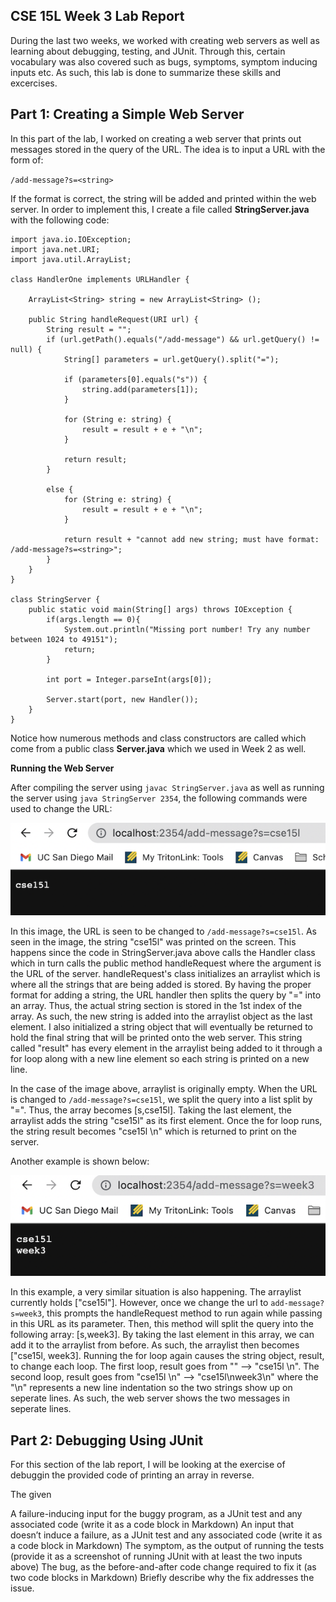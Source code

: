 CSE 15L Week 3 Lab Report
---

During the last two weeks, we worked with creating web servers as well as learning about debugging, testing, and JUnit. Through this, certain vocabulary was also covered such as bugs, symptoms, symptom inducing inputs etc. As such, this lab is done to summarize these skills and excercises. 

Part 1: Creating a Simple Web Server
---

In this part of the lab, I worked on creating a web server that prints out messages stored in the query of the URL. The idea is to input a URL with the form of:

`/add-message?s=<string>`

If the format is correct, the string will be added and printed within the web server. In order to implement this, I create a file called **StringServer.java** with the following code:

```
import java.io.IOException;
import java.net.URI;
import java.util.ArrayList;

class HandlerOne implements URLHandler {

    ArrayList<String> string = new ArrayList<String> ();

    public String handleRequest(URI url) {
        String result = "";
        if (url.getPath().equals("/add-message") && url.getQuery() != null) {
            String[] parameters = url.getQuery().split("=");

            if (parameters[0].equals("s")) {
                string.add(parameters[1]);
            }

            for (String e: string) {
                result = result + e + "\n";
            }

            return result;
        }

        else {
            for (String e: string) {
                result = result + e + "\n";
            }

            return result + "cannot add new string; must have format: /add-message?s=<string>";
        }
    }
}

class StringServer {
    public static void main(String[] args) throws IOException {
        if(args.length == 0){
            System.out.println("Missing port number! Try any number between 1024 to 49151");
            return;
        }

        int port = Integer.parseInt(args[0]);

        Server.start(port, new Handler());
    }
}
```

Notice how numerous methods and class constructors are called which come from a public class **Server.java** which we used in Week 2 as well. 

**Running the Web Server**

After compiling the server using `javac StringServer.java` as well as running the server using `java StringServer 2354`, the following commands were used to change the URL:

![Image](add1.png)

In this image, the URL is seen to be changed to `/add-message?s=cse15l`. As seen in the image, the string "cse15l" was printed on the screen. This happens since the code in StringServer.java above calls the Handler class which in turn calls the public method handleRequest where the argument is the URL of the server. handleRequest's class initializes an arraylist which is where all the strings that are being added is stored. By having the proper format for adding a string, the URL handler then splits the query by "=" into an array. Thus, the actual string section is stored in the 1st index of the array. As such, the new string is added into the arraylist object as the last element. I also initialized a string object that will eventually be returned to hold the final string that will be printed onto the web server. This string called "result" has every element in the arraylist being added to it through a for loop along with a new line element so each string is printed on a new line.

In the case of the image above, arraylist is originally empty. When the URL is changed to `/add-message?s=cse15l`, we split the query into a list split by "=". Thus, the array becomes [s,cse15l]. Taking the last element, the arraylist adds the string "cse15l" as its first element. Once the for loop runs, the string result becomes "cse15l \n" which is returned to print on the server.

Another example is shown below:

![Image](add2.png)

In this example, a very similar situation is also happening. The arraylist currently holds ["cse15l"]. However, once we change the url to `add-message?s=week3`, this prompts the handleRequest method to run again while passing in this URL as its parameter. Then, this method will split the query into the following array: [s,week3]. By taking the last element in this array, we can add it to the arraylist from before. As such, the arraylist then becomes ["cse15l, week3]. Running the for loop again causes the string object, result, to change each loop. The first loop, result goes from "" --> "cse15l \n". The second loop, result goes from "cse15l \n" --> "cse15l\nweek3\n" where the "\n" represents a new line indentation so the two strings show up on seperate lines. As such, the web server shows the two messages in seperate lines. 

Part 2: Debugging Using JUnit
---

For this section of the lab report, I will be looking at the exercise of debuggin the provided code of printing an array in reverse.

The given 


A failure-inducing input for the buggy program, as a JUnit test and any associated code (write it as a code block in Markdown)
An input that doesn’t induce a failure, as a JUnit test and any associated code (write it as a code block in Markdown)
The symptom, as the output of running the tests (provide it as a screenshot of running JUnit with at least the two inputs above)
The bug, as the before-and-after code change required to fix it (as two code blocks in Markdown)
Briefly describe why the fix addresses the issue.


